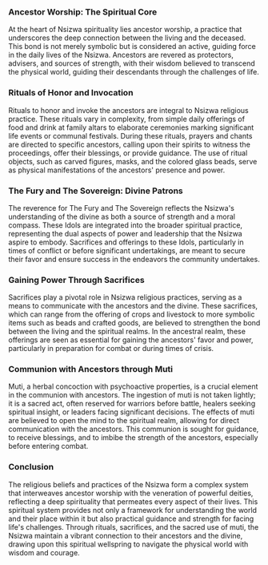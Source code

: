### Ancestor Worship: The Spiritual Core

At the heart of Nsizwa spirituality lies ancestor worship, a practice that underscores the deep connection between the living and the deceased. This bond is not merely symbolic but is considered an active, guiding force in the daily lives of the Nsizwa. Ancestors are revered as protectors, advisers, and sources of strength, with their wisdom believed to transcend the physical world, guiding their descendants through the challenges of life.

### Rituals of Honor and Invocation

Rituals to honor and invoke the ancestors are integral to Nsizwa religious practice. These rituals vary in complexity, from simple daily offerings of food and drink at family altars to elaborate ceremonies marking significant life events or communal festivals. During these rituals, prayers and chants are directed to specific ancestors, calling upon their spirits to witness the proceedings, offer their blessings, or provide guidance. The use of ritual objects, such as carved figures, masks, and the colored glass beads, serve as physical manifestations of the ancestors' presence and power.

### The Fury and The Sovereign: Divine Patrons

The reverence for The Fury and The Sovereign reflects the Nsizwa's understanding of the divine as both a source of strength and a moral compass. These Idols are integrated into the broader spiritual practice, representing the dual aspects of power and leadership that the Nsizwa aspire to embody. Sacrifices and offerings to these Idols, particularly in times of conflict or before significant undertakings, are meant to secure their favor and ensure success in the endeavors the community undertakes.

### Gaining Power Through Sacrifices

Sacrifices play a pivotal role in Nsizwa religious practices, serving as a means to communicate with the ancestors and the divine. These sacrifices, which can range from the offering of crops and livestock to more symbolic items such as beads and crafted goods, are believed to strengthen the bond between the living and the spiritual realms. In the ancestral realm, these offerings are seen as essential for gaining the ancestors' favor and power, particularly in preparation for combat or during times of crisis.

### Communion with Ancestors through Muti

Muti, a herbal concoction with psychoactive properties, is a crucial element in the communion with ancestors. The ingestion of muti is not taken lightly; it is a sacred act, often reserved for warriors before battle, healers seeking spiritual insight, or leaders facing significant decisions. The effects of muti are believed to open the mind to the spiritual realm, allowing for direct communication with the ancestors. This communion is sought for guidance, to receive blessings, and to imbibe the strength of the ancestors, especially before entering combat.

### Conclusion

The religious beliefs and practices of the Nsizwa form a complex system that interweaves ancestor worship with the veneration of powerful deities, reflecting a deep spirituality that permeates every aspect of their lives. This spiritual system provides not only a framework for understanding the world and their place within it but also practical guidance and strength for facing life's challenges. Through rituals, sacrifices, and the sacred use of muti, the Nsizwa maintain a vibrant connection to their ancestors and the divine, drawing upon this spiritual wellspring to navigate the physical world with wisdom and courage.